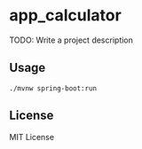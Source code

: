# app_calculator

TODO: Write a project description

## Usage

`./mvnw spring-boot:run`

## License

MIT License